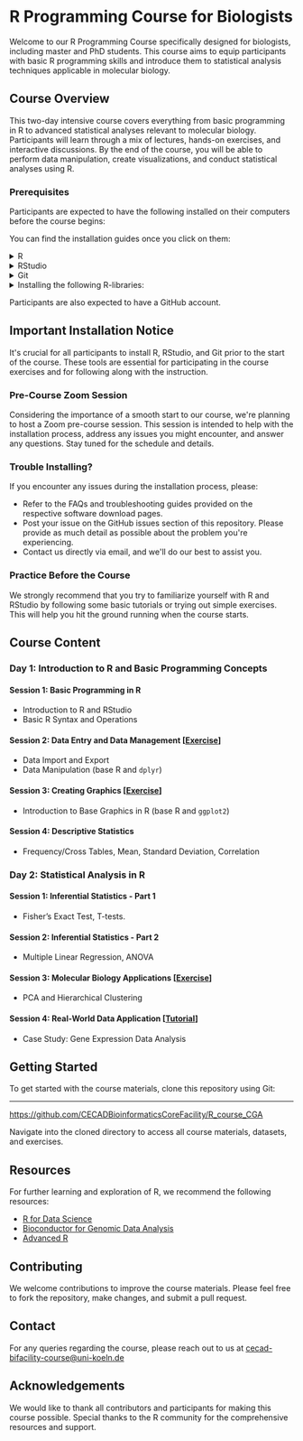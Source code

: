 # R Programming Course for Biologists

Welcome to our R Programming Course specifically designed for biologists, including master and PhD students. This course aims to equip participants with basic R programming skills and introduce them to statistical analysis techniques applicable in molecular biology.

## Course Overview

This two-day intensive course covers everything from basic programming in R to advanced statistical analyses relevant to molecular biology. Participants will learn through a mix of lectures, hands-on exercises, and interactive discussions. By the end of the course, you will be able to perform data manipulation, create visualizations, and conduct statistical analyses using R.

### Prerequisites

Participants are expected to have the following installed on their computers before the course begins:

You can find the installation guides once you click on them:

<details>
  <summary>R</summary>
R [R Installation Guide](https://cran.r-project.org/)
</details>
 <details>
  <summary>RStudio</summary>
RStudio [RStudio Installation Guide](https://www.rstudio.com/products/rstudio/download/)
</details>
 <details>
  <summary>Git</summary>
Git [Git Installation Guide](https://git-scm.com/book/en/v2/Getting-Started-Installing-Git)
</details>
<details>
  <summary>Installing the following R-libraries: </summary>

- [ggplot2](https://cran.r-project.org/web/packages/ggplot2/index.html)
- [dplyr](https://cran.r-project.org/web/packages/dplyr/index.html)
- [DESeq2](https://bioconductor.org/packages/release/bioc/html/DESeq2.html)
- [gprofiler2](https://cran.r-project.org/web/packages/gprofiler2/index.html)
- [clusterProfiler](https://bioconductor.org/packages/release/bioc/html/clusterProfiler.html)
- [imager](https://cran.r-project.org/web/packages/imager/index.html)
- [magick](https://cran.r-project.org/web/packages/magick/index.html)
- [tibble](https://cran.r-project.org/web/packages/tibble/index.html)
- [MASS](https://cran.r-project.org/web/packages/MASS/index.html)
- [tidyr](https://cran.r-project.org/web/packages/tidyr/index.html)
- [stringr](https://stringr.tidyverse.org/)
- **Additionally, please install the following libraries as they were added afterwards:** [UPDATE]
  - [car](https://cran.r-project.org/web/packages/car/index.html)
  - [Rcmdr](https://cran.r-project.org/web/packages/Rcmdr/index.html)
  - [ggpubr](https://cran.r-project.org/web/packages/ggpubr/index.html)
  - [openxlsx](https://cran.r-project.org/web/packages/openxlsx/index.html)
- **To install these additional packages, use the following R command:**

```r
   install.packages(c("car", "Rcmdr", "ggpubr", "openxlsx"))
```

</details>

Participants are also expected to have a GitHub account.

## Important Installation Notice

It's crucial for all participants to install R, RStudio, and Git prior to the start of the course. These tools are essential for participating in the course exercises and for following along with the instruction.

### Pre-Course Zoom Session

Considering the importance of a smooth start to our course, we're planning to host a Zoom pre-course session. This session is intended to help with the installation process, address any issues you might encounter, and answer any questions. Stay tuned for the schedule and details.

### Trouble Installing?

If you encounter any issues during the installation process, please:
- Refer to the FAQs and troubleshooting guides provided on the respective software download pages.
- Post your issue on the GitHub issues section of this repository. Please provide as much detail as possible about the problem you're experiencing.
- Contact us directly via email, and we'll do our best to assist you.

### Practice Before the Course

We strongly recommend that you try to familiarize yourself with R and RStudio by following some basic tutorials or trying out simple exercises. This will help you hit the ground running when the course starts.


## Course Content

### Day 1: Introduction to R and Basic Programming Concepts

#### Session 1: Basic Programming in R
- Introduction to R and RStudio
- Basic R Syntax and Operations

#### Session 2: Data Entry and Data Management [[Exercise](https://cecadbioinformaticscorefacility.github.io/Basic_R_course_CGA/docs/ReferenceExercise#session-1-2)]
- Data Import and Export
- Data Manipulation (base R and `dplyr`)

#### Session 3: Creating Graphics [[Exercise](https://cecadbioinformaticscorefacility.github.io/Basic_R_course_CGA/docs/ReferenceExercise#session-3)]
- Introduction to Base Graphics in R (base R and `ggplot2`)

#### Session 4: Descriptive Statistics
- Frequency/Cross Tables, Mean, Standard Deviation, Correlation

### Day 2: Statistical Analysis in R

#### Session 1: Inferential Statistics - Part 1
- Fisher’s Exact Test, T-tests.

#### Session 2: Inferential Statistics - Part 2
- Multiple Linear Regression, ANOVA

#### Session 3: Molecular Biology Applications [[Exercise](https://cecadbioinformaticscorefacility.github.io/Basic_R_course_CGA/docs/PCA_exercises.html)]
- PCA and Hierarchical Clustering

#### Session 4: Real-World Data Application [[Tutorial](https://github.com/CECADBioinformaticsCoreFacility/Basic_R_course_CGA/docs/airway_rnaseq_analysis.html)]
- Case Study: Gene Expression Data Analysis

## Getting Started

To get started with the course materials, clone this repository using Git:

****

https://github.com/CECADBioinformaticsCoreFacility/R_course_CGA

Navigate into the cloned directory to access all course materials, datasets, and exercises.

## Resources

For further learning and exploration of R, we recommend the following resources:
- [R for Data Science](https://r4ds.had.co.nz/)
- [Bioconductor for Genomic Data Analysis](https://www.bioconductor.org/)
- [Advanced R](https://adv-r.hadley.nz/)

## Contributing

We welcome contributions to improve the course materials. Please feel free to fork the repository, make changes, and submit a pull request.

## Contact

For any queries regarding the course, please reach out to us at cecad-bifacility-course@uni-koeln.de

## Acknowledgements

We would like to thank all contributors and participants for making this course possible. Special thanks to the R community for the comprehensive resources and support.
